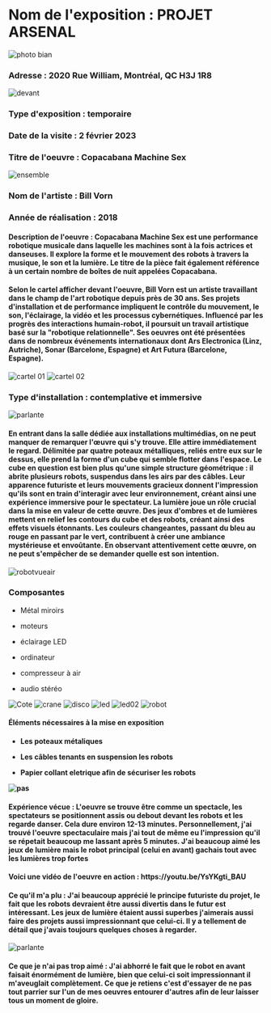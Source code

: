 <h1> Nom de l'exposition : PROJET ARSENAL</h1>
  
![photo bian](medias/photo_bian.jpg)
  
<h3> Adresse : 2020 Rue William, Montréal, QC H3J 1R8 </h2>

![devant](medias/devant.jpg)

<h3> Type d'exposition : temporaire </h3>
<h3> Date de la visite : 2 février 2023 </h3>
<h3> Titre de l'oeuvre : Copacabana Machine Sex </h3>

![ensemble](medias/ensemble.jpg)

<h3> Nom de l'artiste : Bill Vorn </h3>

<h3> Année de réalisation	: 2018 </h3>

<h4> Description de l'oeuvre : Copacabana Machine Sex est une performance robotique musicale dans laquelle les machines sont à la fois actrices et danseuses. Il 
explore la forme et le mouvement des robots à travers la musique, le son et la lumière. Le titre de la pièce fait également référence à un certain nombre de boîtes de nuit appelées Copacabana. </h4>

<h4> Selon le cartel afficher devant l'oeuvre, Bill Vorn est un artiste travaillant dans le champ de l'art robotique depuis près de 30 ans. Ses projets d'installation et de performance impliquent le contrôle du mouvement, le son, l'éclairage, la vidéo et les processus cybernétiques. Influencé par les progrès des interactions humain-robot, il poursuit un travail artistique basé sur la "robotique relationnelle". Ses oeuvres ont été présentées dans de nombreux événements internationaux dont Ars Electronica (Linz, Autriche), Sonar (Barcelone, Espagne) et Art Futura (Barcelone, Espagne). </h4>

![cartel 01](medias/cartel_01.jpg)
![cartel 02](medias/cartel_02.jpg)

<h3> Type d'installation : contemplative et immersive </h3>

![parlante](medias/parlante.jpg)

<h4> En entrant dans la salle dédiée aux installations multimédias, on ne peut manquer de remarquer l'œuvre qui s'y trouve. Elle attire immédiatement le regard. Délimitée par quatre poteaux métalliques, reliés entre eux sur le dessus, elle prend la forme d'un cube qui semble flotter dans l'espace. Le cube en question est bien plus qu'une simple structure géométrique : il abrite plusieurs robots, suspendus dans les airs par des câbles. Leur apparence futuriste et leurs mouvements gracieux donnent l'impression qu'ils sont en train d'interagir avec leur environnement, créant ainsi une expérience immersive pour le spectateur. La lumière joue un rôle crucial dans la mise en valeur de cette œuvre. Des jeux d'ombres et de lumières mettent en relief les contours du cube et des robots, créant ainsi des effets visuels étonnants. Les couleurs changeantes, passant du bleu au rouge en passant par le vert, contribuent à créer une ambiance mystérieuse et envoûtante. En observant attentivement cette œuvre, on ne peut s'empêcher de se demander quelle est son intention. </h4>

![robotvueair](medias/robotvueair.png)

<h3> Composantes</h3>

* Métal miroirs 

* moteurs 

* éclairage LED 

* ordinateur 

* compresseur à air

* audio stéréo

![Cote](medias/cote.jpg)
![crane](medias/crane.jpg)
![disco](medias/disco.jpg)
![led](medias/led.jpg)
![led02](medias/led02.jpg)
![robot](medias/robot.jpg)

<h4> Éléments nécessaires à la mise en exposition	<h4>

  
  * Les poteaux métaliques
  
  * Les câbles tenants en suspension les robots
  
  * Papier collant eletrique afin de sécuriser les robots
 
  
![pas](medias/pas.jpg)
  
  <h4> Expérience vécue : L'oeuvre se trouve être comme un spectacle, les spectateurs se positionnent assis ou debout devant les robots et les regarde danser. Cela dure environ 12-13 minutes. Personnellement, j'ai trouvé l'oeuvre spectaculaire mais j'ai tout de même eu l'impression qu'il se répetait beaucoup me lassant après 5 minutes. J'ai beaucoup aimé les jeux de lumière mais le robot principal (celui en avant) gachais tout avec les lumières trop fortes </h4>
  <h4> Voici une vidéo de l'oeuvre en action : https://youtu.be/YsYKgti_BAU </h4>
  
  <h4> Ce qu'il m'a plu : J'ai beaucoup apprécié le principe futuriste du projet, le fait que les robots devraient être aussi divertis dans le futur est intéressant. Les jeux de lumière étaient aussi superbes j'aimerais aussi faire des projets aussi impressionnant que celui-ci. Il y a tellement de détail que j'avais toujours quelques choses à regarder. </h4>

![parlante](medias/parlante.jpg)
  
  <h4> Ce que je n'ai pas trop aimé : J'ai abhorré le fait que le robot en avant faisait énormément de lumière, bien que celui-ci soit impressionnant il m'aveuglait complètement. Ce que je retiens c'est d'essayer de ne pas tout parrier sur l'un de mes oeuvres entourer d'autres afin de leur laisser tous un moment de gloire. </h4>
  
  
  
  
  
  
  
  














  





  
  
